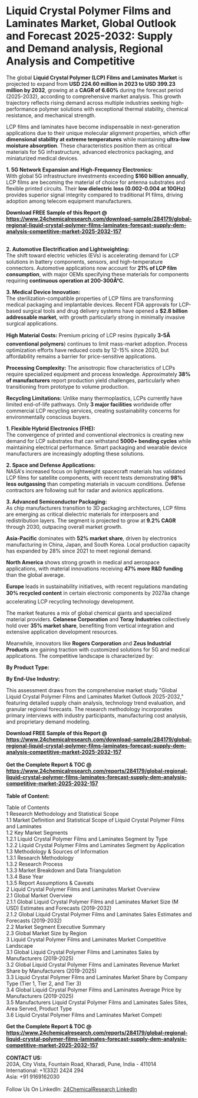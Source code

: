 <h1>Liquid Crystal Polymer Films and Laminates Market, Global Outlook and Forecast 2025-2032: Supply and Demand analysis, Regional Analysis and Competitive</h1><p>The global <strong>Liquid Crystal Polymer (LCP) Films and Laminates Market</strong> is projected to expand from <strong>USD 224.60 million in 2023 to USD 399.23 million by 2032</strong>, growing at a <strong>CAGR of 6.60%</strong> during the forecast period (2025-2032), according to comprehensive market analysis. This growth trajectory reflects rising demand across multiple industries seeking high-performance polymer solutions with exceptional thermal stability, chemical resistance, and mechanical strength.</p><p>LCP films and laminates have become indispensable in next-generation applications due to their unique molecular alignment properties, which offer <strong>dimensional stability at extreme temperatures</strong> while maintaining <strong>ultra-low moisture absorption</strong>. These characteristics position them as critical materials for 5G infrastructure, advanced electronics packaging, and miniaturized medical devices.</p><p><strong>1. 5G Network Expansion and High-Frequency Electronics:</strong><br>
With global 5G infrastructure investments exceeding <strong>$160 billion annually</strong>, LCP films are becoming the material of choice for antenna substrates and flexible printed circuits. Their <strong>low dielectric loss (0.002-0.004 at 10GHz)</strong> provides superior signal integrity compared to traditional PI films, driving adoption among telecom equipment manufacturers.</p><div><b>Download FREE Sample of this Report @ 
            <a href="https://www.24chemicalresearch.com/download-sample/284179/global-regional-liquid-crystal-polymer-films-laminates-forecast-supply-dem-analysis-competitive-market-2025-2032-157">
            https://www.24chemicalresearch.com/download-sample/284179/global-regional-liquid-crystal-polymer-films-laminates-forecast-supply-dem-analysis-competitive-market-2025-2032-157</a></b></div><br><p><strong>2. Automotive Electrification and Lightweighting:</strong><br>
The shift toward electric vehicles (EVs) is accelerating demand for LCP solutions in battery components, sensors, and high-temperature connectors. Automotive applications now account for <strong>21% of LCP film consumption</strong>, with major OEMs specifying these materials for components requiring <strong>continuous operation at 200-300Â°C</strong>.</p><p><strong>3. Medical Device Innovation:</strong><br>
The sterilization-compatible properties of LCP films are transforming medical packaging and implantable devices. Recent FDA approvals for LCP-based surgical tools and drug delivery systems have opened a <strong>$2.8 billion addressable market</strong>, with growth particularly strong in minimally invasive surgical applications.</p><p><strong>High Material Costs:</strong> Premium pricing of LCP resins (typically <strong>3-5Ã conventional polymers</strong>) continues to limit mass-market adoption. Process optimization efforts have reduced costs by 12-15% since 2020, but affordability remains a barrier for price-sensitive applications.</p><p><strong>Processing Complexity:</strong> The anisotropic flow characteristics of LCPs require specialized equipment and process knowledge. Approximately <strong>38% of manufacturers</strong> report production yield challenges, particularly when transitioning from prototype to volume production.</p><p><strong>Recycling Limitations:</strong> Unlike many thermoplastics, LCPs currently have limited end-of-life pathways. Only <strong>3 major facilities</strong> worldwide offer commercial LCP recycling services, creating sustainability concerns for environmentally conscious buyers.</p><p><strong>1. Flexible Hybrid Electronics (FHE):</strong><br>
The convergence of printed and conventional electronics is creating new demand for LCP substrates that can withstand <strong>5000+ bending cycles</strong> while maintaining electrical performance. Smart packaging and wearable device manufacturers are increasingly adopting these solutions.</p><p><strong>2. Space and Defense Applications:</strong><br>
NASA's increased focus on lightweight spacecraft materials has validated LCP films for satellite components, with recent tests demonstrating <strong>98% less outgassing</strong> than competing materials in vacuum conditions. Defense contractors are following suit for radar and avionics applications.</p><p><strong>3. Advanced Semiconductor Packaging:</strong><br>
As chip manufacturers transition to 3D packaging architectures, LCP films are emerging as critical dielectric materials for interposers and redistribution layers. The segment is projected to grow at <strong>9.2% CAGR</strong> through 2030, outpacing overall market growth.</p><p><strong>Asia-Pacific</strong> dominates with <strong>52% market share</strong>, driven by electronics manufacturing in China, Japan, and South Korea. Local production capacity has expanded by 28% since 2021 to meet regional demand.</p><p><strong>North America</strong> shows strong growth in medical and aerospace applications, with material innovations receiving <strong>47% more R&amp;D funding</strong> than the global average.</p><p><strong>Europe</strong> leads in sustainability initiatives, with recent regulations mandating <strong>30% recycled content</strong> in certain electronic components by 2027âa change accelerating LCP recycling technology development.</p><p>The market features a mix of global chemical giants and specialized material providers. <strong>Celanese Corporation</strong> and <strong>Toray Industries</strong> collectively hold over <strong>35% market share</strong>, benefiting from vertical integration and extensive application development resources.</p><p>Meanwhile, innovators like <strong>Rogers Corporation</strong> and <strong>Zeus Industrial Products</strong> are gaining traction with customized solutions for 5G and medical applications. The competitive landscape is characterized by:</p><p><strong>By Product Type:</strong></p><p><strong>By End-Use Industry:</strong></p><p>This assessment draws from the comprehensive market study "Global Liquid Crystal Polymer Films and Laminates Market Outlook 2025-2032," featuring detailed supply chain analysis, technology trend evaluation, and granular regional forecasts. The research methodology incorporates primary interviews with industry participants, manufacturing cost analysis, and proprietary demand modeling.</p><div><b>Download FREE Sample of this Report @ 
            <a href="https://www.24chemicalresearch.com/download-sample/284179/global-regional-liquid-crystal-polymer-films-laminates-forecast-supply-dem-analysis-competitive-market-2025-2032-157">
            https://www.24chemicalresearch.com/download-sample/284179/global-regional-liquid-crystal-polymer-films-laminates-forecast-supply-dem-analysis-competitive-market-2025-2032-157</a></b></div><br><div><b>Get the Complete Report & TOC @ 
            <a href="https://www.24chemicalresearch.com/reports/284179/global-regional-liquid-crystal-polymer-films-laminates-forecast-supply-dem-analysis-competitive-market-2025-2032-157">
            https://www.24chemicalresearch.com/reports/284179/global-regional-liquid-crystal-polymer-films-laminates-forecast-supply-dem-analysis-competitive-market-2025-2032-157</a></b></div><br>
            <b>Table of Content:</b><p>Table of Contents<br />
1 Research Methodology and Statistical Scope<br />
1.1 Market Definition and Statistical Scope of Liquid Crystal Polymer Films and Laminates<br />
1.2 Key Market Segments<br />
1.2.1 Liquid Crystal Polymer Films and Laminates Segment by Type<br />
1.2.2 Liquid Crystal Polymer Films and Laminates Segment by Application<br />
1.3 Methodology & Sources of Information<br />
1.3.1 Research Methodology<br />
1.3.2 Research Process<br />
1.3.3 Market Breakdown and Data Triangulation<br />
1.3.4 Base Year<br />
1.3.5 Report Assumptions & Caveats<br />
2 Liquid Crystal Polymer Films and Laminates Market Overview<br />
2.1 Global Market Overview<br />
2.1.1 Global Liquid Crystal Polymer Films and Laminates Market Size (M USD) Estimates and Forecasts (2019-2032)<br />
2.1.2 Global Liquid Crystal Polymer Films and Laminates Sales Estimates and Forecasts (2019-2032)<br />
2.2 Market Segment Executive Summary<br />
2.3 Global Market Size by Region<br />
3 Liquid Crystal Polymer Films and Laminates Market Competitive Landscape<br />
3.1 Global Liquid Crystal Polymer Films and Laminates Sales by Manufacturers (2019-2025)<br />
3.2 Global Liquid Crystal Polymer Films and Laminates Revenue Market Share by Manufacturers (2019-2025)<br />
3.3 Liquid Crystal Polymer Films and Laminates Market Share by Company Type (Tier 1, Tier 2, and Tier 3)<br />
3.4 Global Liquid Crystal Polymer Films and Laminates Average Price by Manufacturers (2019-2025)<br />
3.5 Manufacturers Liquid Crystal Polymer Films and Laminates Sales Sites, Area Served, Product Type<br />
3.6 Liquid Crystal Polymer Films and Laminates Market Competi</p><div><b>Get the Complete Report & TOC @ 
            <a href="https://www.24chemicalresearch.com/reports/284179/global-regional-liquid-crystal-polymer-films-laminates-forecast-supply-dem-analysis-competitive-market-2025-2032-157">
            https://www.24chemicalresearch.com/reports/284179/global-regional-liquid-crystal-polymer-films-laminates-forecast-supply-dem-analysis-competitive-market-2025-2032-157</a></b></div><br><b>CONTACT US:</b><br>
            203A, City Vista, Fountain Road, Kharadi, Pune, India - 411014<br>
            International: +1(332) 2424 294<br>
            Asia: +91 9169162030 <br><br>
            Follow Us On LinkedIn: <a href="https://www.linkedin.com/company/24chemicalresearch/">24ChemicalResearch LinkedIn</a>